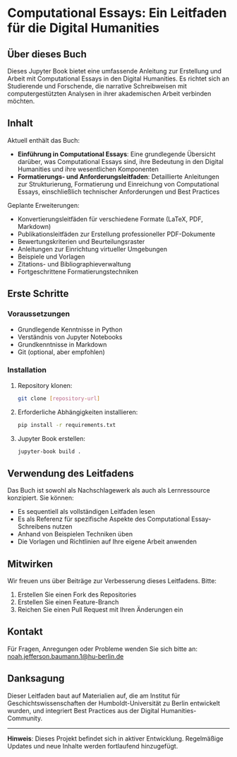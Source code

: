 # Computational Essays: Ein Leitfaden für die Digital Humanities

## Über dieses Buch

Dieses Jupyter Book bietet eine umfassende Anleitung zur Erstellung und Arbeit mit Computational Essays in den Digital Humanities. Es richtet sich an Studierende und Forschende, die narrative Schreibweisen mit computergestützten Analysen in ihrer akademischen Arbeit verbinden möchten.

## Inhalt

Aktuell enthält das Buch:

- **Einführung in Computational Essays**: Eine grundlegende Übersicht darüber, was Computational Essays sind, ihre Bedeutung in den Digital Humanities und ihre wesentlichen Komponenten
- **Formatierungs- und Anforderungsleitfaden**: Detaillierte Anleitungen zur Strukturierung, Formatierung und Einreichung von Computational Essays, einschließlich technischer Anforderungen und Best Practices

Geplante Erweiterungen:

- Konvertierungsleitfäden für verschiedene Formate (LaTeX, PDF, Markdown)
- Publikationsleitfäden zur Erstellung professioneller PDF-Dokumente
- Bewertungskriterien und Beurteilungsraster
- Anleitungen zur Einrichtung virtueller Umgebungen
- Beispiele und Vorlagen
- Zitations- und Bibliographieverwaltung
- Fortgeschrittene Formatierungstechniken

## Erste Schritte

### Voraussetzungen

- Grundlegende Kenntnisse in Python
- Verständnis von Jupyter Notebooks
- Grundkenntnisse in Markdown
- Git (optional, aber empfohlen)

### Installation

1. Repository klonen:

    ```bash
    git clone [repository-url]
    ```

2. Erforderliche Abhängigkeiten installieren:

    ```bash
    pip install -r requirements.txt
    ```

3. Jupyter Book erstellen:

    ```bash
    jupyter-book build .
    ```

## Verwendung des Leitfadens

Das Buch ist sowohl als Nachschlagewerk als auch als Lernressource konzipiert. Sie können:

- Es sequentiell als vollständigen Leitfaden lesen
- Es als Referenz für spezifische Aspekte des Computational Essay-Schreibens nutzen
- Anhand von Beispielen Techniken üben
- Die Vorlagen und Richtlinien auf Ihre eigene Arbeit anwenden

## Mitwirken

Wir freuen uns über Beiträge zur Verbesserung dieses Leitfadens. Bitte:

1. Erstellen Sie einen Fork des Repositories
2. Erstellen Sie einen Feature-Branch
3. Reichen Sie einen Pull Request mit Ihren Änderungen ein

## Kontakt

Für Fragen, Anregungen oder Probleme wenden Sie sich bitte an:
<noah.jefferson.baumann.1@hu-berlin.de>

## Danksagung

Dieser Leitfaden baut auf Materialien auf, die am Institut für Geschichtswissenschaften der Humboldt-Universität zu Berlin entwickelt wurden, und integriert Best Practices aus der Digital Humanities-Community.

---

**Hinweis**: Dieses Projekt befindet sich in aktiver Entwicklung. Regelmäßige Updates und neue Inhalte werden fortlaufend hinzugefügt.
